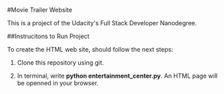 #Movie Trailer Website

This is a project of the Udacity's Full Stack Developer Nanodegree.

##Instrucitons to Run Project

To create the HTML web site, should follow the next steps:

1. Clone this repository using git.

2. In terminal, write __python entertainment_center.py__. An HTML page will be openned in your browser.